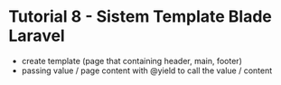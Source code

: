 # Tutorial 8 - Sistem Template Blade Laravel

 - create template (page that containing header, main, footer)
 - passing value / page content with @yield to call the value / content

